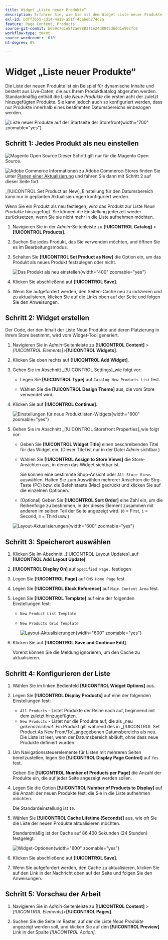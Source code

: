 ```yaml
---
title: Widget „Liste neuer Produkte“
description: Erfahren Sie, wie Sie mit dem Widget Liste neuer Produkte eine Liste der zuletzt hinzugefügten Produkte anzeigen können.
exl-id: bdff3655-cd14-4a19-a51f-4cabeb274d2a
feature: Page Content, Products
source-git-commit: b659c7e1e8f2ae9883f1e24d8045d6dd1e90cfc0
workflow-type: tm+mt
source-wordcount: '610'
ht-degree: 0%

---
```


# Widget „Liste neuer Produkte“

Die Liste der neuen Produkte ist ein Beispiel für dynamische Inhalte und besteht aus Live-Daten, die aus Ihrem Produktkatalog abgerufen werden. Standardmäßig enthält die Liste _Neue Produkte_ die ersten acht der zuletzt hinzugefügten Produkte. Sie kann jedoch auch so konfiguriert werden, dass nur Produkte innerhalb eines bestimmten Datumsbereichs einbezogen werden.

![Liste neuer Produkte auf der Startseite der Storefront](./assets/storefront-home-page-new-products.png){width="700" zoomable="yes"}

## Schritt 1: Jedes Produkt als neu einstellen

![Magento Open Source ](../assets/open-source.svg) Dieser Schritt gilt nur für die Magento Open Source.

![Adobe Commerce](../assets/adobe-logo.svg) Informationen zu Adobe Commerce-Stores finden Sie unter [Planen einer Aktualisierung](content-staging-scheduled-update.md) und fahren Sie dann mit Schritt 2 auf dieser Seite fort.

_[!UICONTROL Set Product as New]_Einstellung für den Datumsbereich kann nur in geplanten Aktualisierungen konfiguriert werden.

Wenn Sie ein Produkt als neu festlegen, wird das Produkt zur Liste _Neue Produkte_ hinzugefügt. Sie können die Einstellung jederzeit wieder zurücksetzen, wenn Sie sie nicht mehr in die Liste aufnehmen möchten.

1. Navigieren Sie in der _Admin_-Seitenleiste zu **[!UICONTROL Catalog]** > **[!UICONTROL Products]**.

1. Suchen Sie jedes Produkt, das Sie verwenden möchten, und öffnen Sie es im Bearbeitungsmodus.

1. Schalten Sie **[!UICONTROL Set Product as New]** die Option ein, um das Produkt als neues Produkt festzulegen oder nicht.

   ![Das Produkt als neu einstellen](./assets/product-set-as-new.png){width="400" zoomable="yes"}

1. Klicken Sie abschließend auf **[!UICONTROL Save]**.

1. Wenn Sie aufgefordert werden, den Seiten-Cache neu zu indizieren und zu aktualisieren, klicken Sie auf die Links oben auf der Seite und folgen Sie den Anweisungen.

## Schritt 2: Widget erstellen

Der Code, der den Inhalt der Liste Neue Produkte und deren Platzierung in Ihrem Store bestimmt, wird vom Widget-Tool generiert.

1. Navigieren Sie in _Admin_-Seitenleiste zu **[!UICONTROL Content]** > _[!UICONTROL Elements]_>**[!UICONTROL Widgets]**.

1. Klicken Sie oben rechts auf **[!UICONTROL Add Widget]**.

1. Gehen Sie im Abschnitt _[!UICONTROL Settings]_wie folgt vor:

   - Legen Sie **[!UICONTROL Type]** auf `Catalog New Products List` fest.

   - Wählen Sie die **[!UICONTROL Design Theme]** aus, die vom Store verwendet wird.

1. Klicken Sie auf **[!UICONTROL Continue]**.

   ![Einstellungen für neue Produktlisten-Widgets](./assets/widget-settings.png){width="600" zoomable="yes"}

1. Gehen Sie im Abschnitt _[!UICONTROL Storefront Properties]_wie folgt vor:

   - Geben Sie **[!UICONTROL Widget Title]** einen beschreibenden Titel für das Widget ein. (Dieser Titel ist nur in der Datei _Admin_ sichtbar.)

   - Wählen Sie **[!UICONTROL Assign to Store Views]** die Store-Ansichten aus, in denen das Widget sichtbar ist.

     Sie können eine bestimmte Shop-Ansicht oder `All Store Views` auswählen. Halten Sie zum Auswählen mehrerer Ansichten die Strg-Taste (PC) bzw. die Befehlstaste (Mac) gedrückt und klicken Sie auf die einzelnen Optionen.

   - (Optional) Geben Sie **[!UICONTROL Sort Order]** eine Zahl ein, um die Reihenfolge zu bestimmen, in der dieses Element zusammen mit anderen im selben Teil der Seite angezeigt wird. (`0` = First, `1` = Second, `3` = Third usw.)

   ![Layout-Aktualisierungen](./assets/widget-layout-update-home-page.png){width="600" zoomable="yes"}

## Schritt 3: Speicherort auswählen

1. Klicken Sie im Abschnitt _[!UICONTROL Layout Updates]_auf **[!UICONTROL Add Layout Update]**.

1. **[!UICONTROL Display On]** auf `Specified Page.` festlegen

1. Legen Sie **[!UICONTROL Page]** auf `CMS Home Page` fest.

1. Legen Sie **[!UICONTROL Block Reference]** auf `Main Content Area` fest.

1. Legen Sie **[!UICONTROL Template]** auf eine der folgenden Einstellungen fest:

   - `New Product List Template`
   - `New Products Grid Template`

     ![Layout-Aktualisierungen](./assets/widget-layout-update-new-products-list.png){width="600" zoomable="yes"}

1. Klicken Sie auf **[!UICONTROL Save and Continue Edit]**.

   Vorerst können Sie die Meldung ignorieren, um den Cache zu aktualisieren.

## Schritt 4: Konfigurieren der Liste

1. Wählen Sie im linken Bedienfeld **[!UICONTROL Widget Options]** aus.

1. Legen Sie **[!UICONTROL Display Products]** auf eine der folgenden Einstellungen fest:

   - `All Products` - Listet Produkte der Reihe nach auf, beginnend mit dem zuletzt hinzugefügten.
   - `New Products` - Listet nur die Produkte auf, die als „neu _gekennzeichnet_. Ein Produkt gilt während des in _[!UICONTROL Set Product As New From/To]_angegebenen Datumsbereichs als neu. Die Liste ist leer, wenn der Datumsbereich abläuft, ohne dass neue Produkte definiert wurden.

1. Um Navigationssteuerelemente für Listen mit mehreren Seiten bereitzustellen, legen Sie **[!UICONTROL Display Page Control]** auf `Yes` fest.

   Geben Sie **[!UICONTROL Number of Products per Page]** die Anzahl der Produkte ein, die auf jeder Seite angezeigt werden sollen.

1. Legen Sie die Option **[!UICONTROL Number of Products to Display]** auf die Anzahl der neuen Produkte fest, die Sie in die Liste aufnehmen möchten.

   Die Standardeinstellung ist `10`.

1. Wählen Sie **[!UICONTROL Cache Lifetime (Seconds)]** aus, wie oft Sie die Liste der neuen Produkte aktualisieren möchten.

   Standardmäßig ist der Cache auf 86.400 Sekunden (24 Stunden) festgelegt.

   ![Widget-Optionen](./assets/widget-options-new-product-list.png){width="600" zoomable="yes"}

1. Klicken Sie abschließend auf **[!UICONTROL Save]**.

1. Wenn Sie aufgefordert werden, den Cache zu aktualisieren, klicken Sie auf den Link in der Nachricht oben auf der Seite und folgen Sie den Anweisungen.

## Schritt 5: Vorschau der Arbeit

1. Navigieren Sie in _Admin_-Seitenleiste zu **[!UICONTROL Content]** > _[!UICONTROL Elements]_>**[!UICONTROL Pages]**.

1. Suchen Sie die Seite im Raster, auf der die Liste _Neue Produkte_ angezeigt werden soll, und klicken Sie auf den **[!UICONTROL Preview]** Link in der Spalte _[!UICONTROL Action]_.

